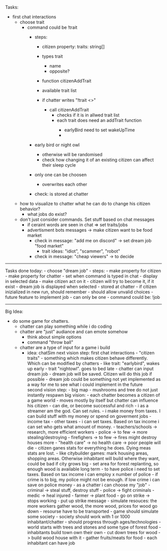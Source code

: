 Tasks:
- first chat interactions
    - choose trait
        - command could be !trait <choise>
            - steps:
                - citizen property: traits: string[]
                - types trait
                    - name
                    - opposite?
                - function citizenAddTrait
                - available trait list

                - if chatter writes "!trait <>"
                    - call citizenAddTrait
                        - checks if it is in allwed trait list
                        - each trait does need an add<name>Trait function
                            - earlyBird need to set wakeUpTime
                            -

            - early bird or night owl
                - otherwise will be randomised
                - check how changing it of an existing citizen can affect their sleep cycle
            - only one can be choosen
                - overwrites each other
            - check: is stored at chatter
    - how to visualize to chatter what he can do to change his citizen behavior?
        - what jobs do exist?
    - don't just consider commands. Set stuff based on chat messages
        - if ceraint words are seen in chat => set traits/jobs
        - advertisment bots messages -> make citizen want to be food market
            - check in message: "add me on discord"
                -> set dream job "food market"
                - trait ideas: "idiot", "scammer", "robot"
            - check in message: "cheap viewers"
                -> to decide
    

---------------------------------------------------
Tasks done today:
    - choose "dream job"
        - steps:
            - make property for citizen
            - make property for chatter
            - set when command is typed in chat
            - display in selected data
            - make citizen act on it
        - citizen will try to become it, if it exist
        - dream job is displayed when selected
        - stored at chatter
        - if citizen inizialized in new run, should remember
        - should allow unvalid choices
            - future feature to implement job
            - can only be one
        - command could be: !job <choise>


--------------------------------------------------
Big Idea:
- do some game for chatters.
    - chatter can play something while i do coding
    - chatter are "just" audiance and can emote somehow
        - think about simple options
        - command "throw ball"
    - chatter are a type of input for a game i build
        - idea: chatSim
            next vision step:
                first chat interactions
                - "citizen traits"
                    - something which makes citizen behave differently. Which can be modified by chatters
                        - like trait: "earlybird", wakes up early
                        - trait "nightowl". goes to bed late
                -  chatter can input dream job
                    - dream job will be saved. Citizen will do this job if possible
                    - dream job could be something not yet implemented as a way for me to see what i could implement in the future                    
            second vision step:
                - big map
                - mushrooms and tree do not just instantly respawn
            big vision:
                - each chatter becomes a citizen of a game world
                    - moves mostly by itself but chatter can influence his citizen
                    - can die, or become successful and rich
                - i as a streamer am the god. Can set rules. 
                    - i make money from taxes. I can build stuff with my money or spend on goverment jobs
                        - income tax
                        - other taxes
                    - i can set taxes. Based on tax income i can set who gets what amount of money.
                        - teachers/schools -> research, more efficient workers
                        - police  -> to few -> more stealing/destroying
                        - firefighers -> to few -> fires might destroy houses more
                        - "health care" -> no health care -> poor people will die
                                - citizen ganes stats for everything he does. Dying meas stats are lost. 
                    - like citybuilder games: mark housing areas, shopping areas. Otherwise inhabitant will build where they want, could be bad if city grows big
                    - set area for forest replanting, so enough wood is available long term
                    - to have police i need to set taxes. Based on tax income i can employ x number of police
                        - if crime is to big, my police might not be enough. if low crime i can save on police money
                - as a chatter i can choose my "job"
                    - criminal -> steal stuff, destroy stuff
                    - police -> fight criminals
                    - medic -> heal injured
                    - farmer -> plant food
                    - go on strike -> stops working
                        - put up strike message
                - simulate resouces: the more workers gather wood, the more wood, prices for wood go down
                    - resourse have to be transported
                - game should simulate some society
                - society should work with 1 or 1000 inhabitant/chatter
                - should progress through ages/technologies
                - world starts with trees and stones and some type of forest food
                - inhabitants build town own their own
                    - cut down trees for wood -> build wood house with it
                    - gather fruits/meats for food
                    - each inhabitant can have job


